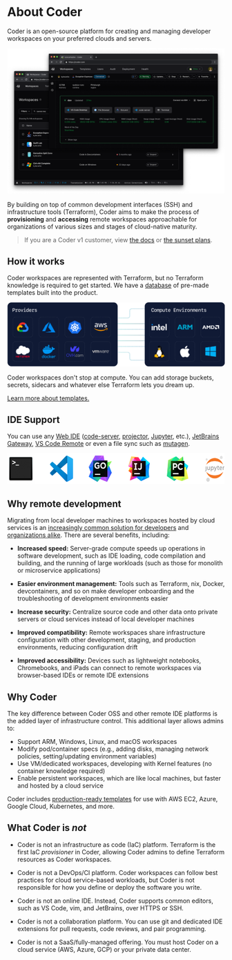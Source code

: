 # About Coder

<!-- Warning for docs contributors: The first route in manifest.json must be titled "About" for the static landing page to work correctly.  -->

Coder is an open-source platform for creating and managing developer workspaces
on your preferred clouds and servers.

<p align="center">
  <img src="./images/hero-image.png">
</p>

By building on top of common development interfaces (SSH) and infrastructure
tools (Terraform), Coder aims to make the process of **provisioning** and
**accessing** remote workspaces approachable for organizations of various sizes
and stages of cloud-native maturity.

<blockquote class="warning">
  <p>
  If you are a Coder v1 customer, view <a href="https://coder.com/docs/coder">the docs</a> or <a href="https://coder.com/docs/coder/latest/guides/v2-faq">the sunset plans</a>.
  </p>
</blockquote>

## How it works

Coder workspaces are represented with Terraform, but no Terraform knowledge is
required to get started. We have a
[database](https://registry.coder.com/templates) of pre-made templates built
into the product.

<p align="center">
  <img src="./images/providers-compute.png">
</p>

Coder workspaces don't stop at compute. You can add storage buckets, secrets,
sidecars and whatever else Terraform lets you dream up.

[Learn more about templates.](./admin/templates/index.md)

## IDE Support

You can use any [Web IDE](./admin/templates/extending-templates/web-ides.md)
([code-server](https://github.com/coder/code-server),
[projector](https://github.com/JetBrains/projector-server),
[Jupyter](https://jupyter.org), etc.),
[JetBrains Gateway](https://www.jetbrains.com/remote-development/gateway/),
[VS Code Remote](https://code.visualstudio.com/docs/remote/ssh-tutorial) or even
a file sync such as [mutagen](https://mutagen.io/).

<p align="center">
  <img src="./images/ide-icons.svg" height=72>
</p>

## Why remote development

Migrating from local developer machines to workspaces hosted by cloud services
is an
[increasingly common solution for developers](https://blog.alexellis.io/the-internet-is-my-computer/)
and
[organizations alike](https://slack.engineering/development-environments-at-slack).
There are several benefits, including:

- **Increased speed:** Server-grade compute speeds up operations in software
  development, such as IDE loading, code compilation and building, and the
  running of large workloads (such as those for monolith or microservice
  applications)

- **Easier environment management:** Tools such as Terraform, nix, Docker,
  devcontainers, and so on make developer onboarding and the troubleshooting of
  development environments easier

- **Increase security:** Centralize source code and other data onto private
  servers or cloud services instead of local developer machines

- **Improved compatibility:** Remote workspaces share infrastructure
  configuration with other development, staging, and production environments,
  reducing configuration drift

- **Improved accessibility:** Devices such as lightweight notebooks,
  Chromebooks, and iPads can connect to remote workspaces via browser-based IDEs
  or remote IDE extensions

## Why Coder

The key difference between Coder OSS and other remote IDE platforms is the added
layer of infrastructure control. This additional layer allows admins to:

- Support ARM, Windows, Linux, and macOS workspaces
- Modify pod/container specs (e.g., adding disks, managing network policies,
  setting/updating environment variables)
- Use VM/dedicated workspaces, developing with Kernel features (no container
  knowledge required)
- Enable persistent workspaces, which are like local machines, but faster and
  hosted by a cloud service

Coder includes
[production-ready templates](https://registry.coder.com/templates) for use with
AWS EC2, Azure, Google Cloud, Kubernetes, and more.

## What Coder is _not_

- Coder is not an infrastructure as code (IaC) platform. Terraform is the first
  IaC _provisioner_ in Coder, allowing Coder admins to define Terraform
  resources as Coder workspaces.

- Coder is not a DevOps/CI platform. Coder workspaces can follow best practices
  for cloud service-based workloads, but Coder is not responsible for how you
  define or deploy the software you write.

- Coder is not an online IDE. Instead, Coder supports common editors, such as VS
  Code, vim, and JetBrains, over HTTPS or SSH.

- Coder is not a collaboration platform. You can use git and dedicated IDE
  extensions for pull requests, code reviews, and pair programming.

- Coder is not a SaaS/fully-managed offering. You must host Coder on a cloud
  service (AWS, Azure, GCP) or your private data center.
